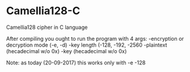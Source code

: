 # Camellia128-C
Camellia128 cipher in C language

After compiling you ought to run the program with 4 args: 
-encryption or decryption mode (-e, -d)
-key length (-128, -192, -2560
-plaintext (hecadecimal w/o 0x)
-key (hecadecimal w/o 0x)

Note: as today (20-09-2017) this works only with -e -128
